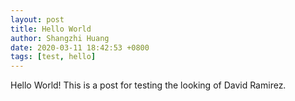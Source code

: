 ```yaml
---
layout: post
title: Hello World
author: Shangzhi Huang
date: 2020-03-11 18:42:53 +0800
tags: [test, hello]
---
```


Hello World! This is a post for testing the looking of David Ramirez.
